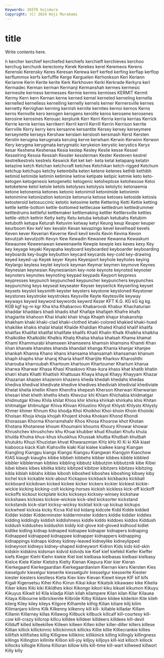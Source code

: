 ```yaml
---
Keywords: 26578 kojimura
Copyright: (C) 2024 Koji Murakami
---
```


# title

Write contents here.



h kercher kerchief kerchiefed kerchiefs kerchieft kerchieves kerchoo kerchug
kerchunk kerectomy Kerek Kerekes kerel Keremeos Kerens Kerenski Kerensky Keres
Keresan Kerewa kerf kerfed kerfing kerflap kerflop kerflummox kerfs kerfuffle
Kerge Kerguelen Kerhonkson Keri Keriann Kerianne Kerin Kerite kerite Kerk
Kerkhoven Kerki Kerkrade Kerkyra kerl Kermadec Kerman kerman Kermanji Kermanshah
kermes kermesic kermesite kermess kermesses Kermie kermis kermises KERMIT Kermit
Kermy Kern kern Kernan kerne kerned kernel kerneled kerneling kernella
kernelled kernelless kernelling kernelly kernels kerner Kernersville kernes kernetty Kernighan
kerning kernish kernite kernites kernoi kernos Kerns kerns Kernville kero
kerogen kerogens kerolite keros kerosene kerosenes kerosine kerosines Kerouac kerplunk
Kerr Kerri Kerria kerria kerrias Kerrick Kerrie kerrie kerries kerrikerri
Kerril kerril Kerrill Kerrin Kerrison kerrite Kerrville Kerry kerry kers
kersanne kersantite Kersey kersey kerseymere kerseynette kerseys Kershaw kerslam kerslosh
kersmash Kerst Kersten Kerstin kerugma kerugmata keruing kerve kerwham Kerwin
Kerwinn Kerwon Kery kerygma kerygmata kerygmatic kerykeion kerystic kerystics Keryx
kesar Keshena Keshenaa Kesia keslep Kesley Keslie kesse Kessel Kesselring
Kessia Kessiah Kessler kesslerman Kester Kesteven kestrel kestrelkestrels kestrels Keswick
Ket ket ket- keta ketal ketapang ketatin ketazine ketch Ketchan
ketchcraft ketches Ketchikan ketch-rigged Ketchum ketchup ketchups ketchy ketembilla keten
ketene ketenes kethib kethibh ketimid ketimide ketimin ketimine ketine ketipate
ketipic ketmie keto keto- ketogen ketogenesis ketogenetic ketogenic ketoheptose ketohexose
Ketoi ketoketene ketol ketole ketols ketolyses ketolysis ketolytic ketonaemia ketone
ketonemia ketones ketonic ketonimid ketonimide ketonimin ketonimine ketonization ketonize ketonuria
ketose ketoses ketoside ketosis ketosteroid ketosuccinic ketotic ketoxime kette Kettering
Ketti Kettie ketting kettle kettle-bottom kettle-bottomed kettlecase kettledrum kettledrummer kettledrums
kettleful kettlemaker kettlemaking kettler Kettlersville kettles kettle-stitch kettrin Ketty ketty
Ketu ketuba ketubah ketubahs Ketubim ketuboth ketupa Keturah Ketuvim ketway
ketyl Keung keup Keuper keuper keurboom Kev keV kev kevalin
Kevan kevazingo kevel kevelhead kevels Keven kever Keverian Keverne Kevil
kevil kevils Kevin Kevina Kevon kevutzah kevutzoth Kevyn Kew Kewadin
Kewanee Kewanna Kewaskum Kewaunee Keweenawan keweenawite Kewpie kewpie kex kexes
kexy Key key keyage keyaki Keyapaha keyboard keyboarded keyboarder keyboarding
keyboards key-bugle keybutton keycard keycards key-cold key-drawing keyed keyed-up Keyek
keyer Keyes Keyesport keyhole keyholes keying Keylargo keyless keylet keylock
keyman Keymar keymen keymove Keynes Keynesian keynesian Keynesianism key-note keynote
keynoted keynoter keynoters keynotes keynoting keypad keypads Keyport keypress keypresses
keypunch keypunched keypuncher keypunchers keypunches keypunching keys keyseat keyseater Keyser
keyserlick Keyserling keyset keysets keyslot keysmith keyster keysters keystone keystoned
Keystoner keystones keystroke keystrokes Keysville Keyte Keytesville keyway keyways keywd
keyword keywords keywrd Kezer KFT K.G. KG kG kg kg.
KGB kgf kg-m kgr Kha kha Khabarovo Khabarovsk Khabur Khachaturian
khaddar khaddars khadi khadis khaf Khafaje khafajeh Khafre khafs khagiarite
khahoon Khai khaiki khair khaja Khajeh khajur khakanship khakham khaki
khaki-clad khaki-clothed khaki-colored khakied khaki-hued khakilike khakis khalal khalat Khalde
Khaldian Khaled Khalid khalif khalifa khalifas Khalifat khalifat khalifate khalifs
Khalil Khalin Khalk Khalkha khalkha Khalkidike Khalkidiki Khalkis Khalq Khalsa
khalsa khalsah Khama khamal Khami Khammurabi khamseen khamseens khamsin khamsins
Khamti Khan khan khanate khanates khanda khandait khanga Khania khanjar
khanjee khankah Khanna Khano khans khansama khansamah khansaman khanum khaph
khaphs khar kharaj Kharia kharif Kharijite Kharkov Kharoshthi kharouba kharroubah
Khartoum khartoum Khartoumer Khartum kharua kharwa Kharwar Khasa Khasi Khaskovo
Khas-kura khass khat khatib khatin khatri khats Khatti Khattish Khattusas
Khaya khayal Khayy Khayyam Khazar Khazarian khazen khazenim khazens kheda
khedah khedahs khedas khediva khedival khedivate khedive khedives khediviah khedivial
khediviate Khelat khella khellin Khem Khenifra khepesh Kherson Kherwari Kherwarian
khesari khet kheth kheths khets Khevzur khi Khiam Khichabia khidmatgar
khidmutgar Khieu Khila khilat Khios khir khirka khirkah khirkahs khis
Khitan khitmatgar khitmutgar Khiva Khivan Khlustino Khlyst Khlysti Khlysts Khlysty
Khmer khmer Khnum Kho khodja Khoi Khoikhoi Khoi-khoin Khoin Khoiniki
Khoisan Khoja khoja khojah Khojent khoka Khokani Khond Khondi Khorassan
Khorma Khorramshahr Khos Khosa Khosrow khot Khotan Khotana Khotanese khoum
Khoumaini khoums Khoury Khowar khowar Khrushchev khrushchev khu Khuai khubber
khud Khudari Khufu khula khulda Khulna khus-khus khuskhus Khussak khutba
Khutbah khutbah khutuktu Khuzi Khuzistan khvat Khwarazmian KHz kHz KI
Ki ki KIA kiaat kiabooca kiack Kiah Kiahsville kiaki Kial
kialee kialkee kiang Kiangan Kiangling Kiangpu kiangs Kiangsi Kiangsu Kiangwan
Kiangyin Kiaochow KIAS kiaugh kiaughs kibbe kibbeh kibbehs kibber kibbes
kibble kibbled kibbler kibblerman kibbles kibbling kibbutz kibbutzim kibbutznik kibe
Kibei kibei kibeis kibes kibitka kibitz kibitzed kibitzer kibitzers kibitzes
kibitzing kibla kiblah kiblahs kiblas kibosh kiboshed kiboshes kiboshing kibsey
kiby kichel kick kickable kick-about Kickapoo kickback kickbacks kickball kickboard
kickdown kicked kickee kicker kickers kickier kickiest kickie-wickie kicking kicking-colt
kicking-horses kickish kickless kick-off kickoff kickoffs kickout kickplate kicks kickseys
kicksey-winsey kickshaw kickshaws kicksies kicksie-wicksie kick-sled kicksorter kickstand kickstands kick-start
kicksy-wicksy kicktail kick-up kickup kickups kickwheel kickxia kicky Kicva Kid
kid kidang kidcote Kidd Kidde kidded Kidder kidder Kidderminster kidderminster
kidders kiddie kiddier kiddies kidding kiddingly kiddish kiddishness kiddle kiddo
kiddoes kiddos Kiddush kiddush kiddushes kiddushin kiddy kid-glove kid-gloved kidhood
kidlet kidlike kidling kidnap kidnaped kidnapee kidnaper kidnapers kidnaping Kidnapped
kidnapped kidnappee kidnapper kidnappers kidnapping kidnappings kidnaps kidney kidney-leaved kidneylike
kidneylipped kidneyroot kidneys kidney-shaped kidneywort Kidron Kids kids kid-skin kidskin
kidskins kidsman kidvid kidvids kie Kief kief kiefekil Kiefer Kieffer
kiefs Kieger Kiehl Kiehn kiekie Kiel kiel kielbasa kielbasas kielbasi
kielbasy Kielce Kiele Kieler Kielstra Kielty Kienan Kiepura Kier kier
Kieran Kierkegaard Kierkegaardian Kierkegaardianism Kiernan kiers Kiersten Kies kieselguhr kieselgur
kieserite kiesselguhr kiesselgur kiesserite Kiester kiester kiesters kiestless Kieta Kiev
kiev Kievan Kiewit kieye KIF kif kifs Kigali Kigensetsu Kihei
Kiho Kiirun Kikai kikar Kikatsik kikawaeo kike Kikelia Kiker kikes
Kiki kiki Kikldhes kikoi Kikongo kikori kiku kikuel kikumon Kikuyu
Kikuyus Kikwit kil Kila kiladja Kilah kilah kilampere Kilan kilan
Kilar Kilauea Kilaya Kilbourne kilbrickenite Kilbride Kilby Kildare kildee kilderkin
Kile kileh kilerg Kiley kiley kileys Kilgore Kilhamite kilhig Kilian
kiliare kilij kilim Kilimanjaro kilims Kilk Kilkenny kilkenny kill kill-
killable killadar Killam Killanin Killarney killas Killawog Killbuck killbuck killcalf
kill-courtesy kill-cow kill-crazy killcrop killcu killdee killdeer killdeers killdees kill-devil
Killduff killed killeekillee Killeen killeen Killen killer killer-diller killers killese
Killian killick killickinnic killickinnick killicks Killie killie Killiecrankie killies killifish
killifishes killig Killigrew killikinic killikinick killing killingly killingness killings Killington
killinite Killion kill-joy killjoy killjoys kill-kid killoch killock killocks killogie
Killona Killoran killow kills kill-time kill-wart killweed killwort Killy killy
